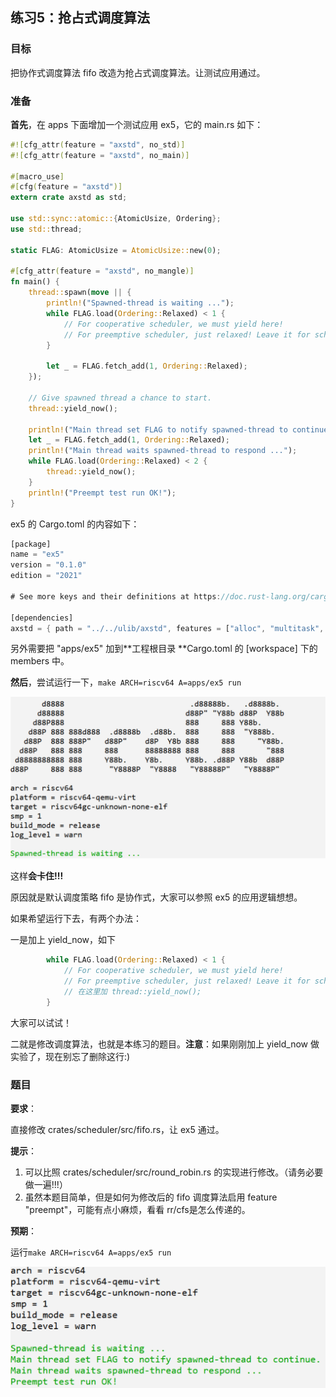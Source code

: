 ## 练习5：抢占式调度算法



### 目标

把协作式调度算法 fifo 改造为抢占式调度算法。让测试应用通过。



### 准备

**首先**，在 apps 下面增加一个测试应用 ex5，它的 main.rs 如下：

```rust
#![cfg_attr(feature = "axstd", no_std)]
#![cfg_attr(feature = "axstd", no_main)]

#[macro_use]
#[cfg(feature = "axstd")]
extern crate axstd as std;

use std::sync::atomic::{AtomicUsize, Ordering};
use std::thread;

static FLAG: AtomicUsize = AtomicUsize::new(0);

#[cfg_attr(feature = "axstd", no_mangle)]
fn main() {
    thread::spawn(move || {
        println!("Spawned-thread is waiting ...");
        while FLAG.load(Ordering::Relaxed) < 1 {
            // For cooperative scheduler, we must yield here!
            // For preemptive scheduler, just relaxed! Leave it for scheduler.
        }

        let _ = FLAG.fetch_add(1, Ordering::Relaxed);
    });

    // Give spawned thread a chance to start.
    thread::yield_now();

    println!("Main thread set FLAG to notify spawned-thread to continue.");
    let _ = FLAG.fetch_add(1, Ordering::Relaxed);
    println!("Main thread waits spawned-thread to respond ...");
    while FLAG.load(Ordering::Relaxed) < 2 {
        thread::yield_now();
    }
    println!("Preempt test run OK!");
}
```

ex5 的 Cargo.toml 的内容如下：

```rust
[package]
name = "ex5"
version = "0.1.0"
edition = "2021"

# See more keys and their definitions at https://doc.rust-lang.org/cargo/reference/manifest.html

[dependencies]
axstd = { path = "../../ulib/axstd", features = ["alloc", "multitask", "irq"], optional = true }
```

另外需要把 "apps/ex5" 加到**工程根目录 **Cargo.toml 的 [workspace] 下的 members 中。



**然后**，尝试运行一下，`make ARCH=riscv64 A=apps/ex5 run`

<div style="text-align:center">
   <img src=".\img\1-4.png" alt="1-4" style="zoom:100%"/>
</div>

这样**会卡住!!!**

原因就是默认调度策略 fifo 是协作式，大家可以参照 ex5 的应用逻辑想想。

如果希望运行下去，有两个办法：

一是加上 yield_now，如下

```rust
        while FLAG.load(Ordering::Relaxed) < 1 {
            // For cooperative scheduler, we must yield here!
            // For preemptive scheduler, just relaxed! Leave it for scheduler.
            // 在这里加 thread::yield_now();
        }
```

大家可以试试！

二就是修改调度算法，也就是本练习的题目。**注意**：如果刚刚加上 yield_now 做实验了，现在别忘了删除这行:)



### 题目

**要求**：

直接修改 crates/scheduler/src/fifo.rs，让 ex5 通过。



**提示**：

1. 可以比照 crates/scheduler/src/round_robin.rs 的实现进行修改。（请务必要做一遍!!!）
2. 虽然本题目简单，但是如何为修改后的 fifo 调度算法启用 feature "preempt"，可能有点小麻烦，看看 rr/cfs是怎么传递的。



**预期**：

运行`make ARCH=riscv64 A=apps/ex5 run`

<div style="text-align:center">
   <img src=".\img\1-5.png" alt="1-5" style="zoom:100%"/>
</div>






<script src="https://utteranc.es/client.js"
        repo="OSLearning365/blog-issues"
        issue-term="pathname"
        theme="github-light"
        crossorigin="anonymous"
        async>
</script>
